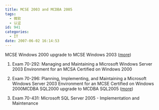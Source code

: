 ```yaml
---
title: MCSE 2003 and MCDBA 2005
tags:
  - 微软
  - 认证
id: 941
categories:
  - IT
date: 2007-06-02 16:14:53
---
```


MCSE Windows 2000 upgrade to MCSE Windows 2003 ([more](http://www.microsoft.com/learning/mcp/mcse/windows2003/upgrade.mspx))

1.  Exam 70-292: Managing and Maintaining a Microsoft Windows Server 2003 Environment for an MCSA Certified on Windows 2000
2.  Exam 70-296: Planning, Implementing, and Maintaining a Microsoft Windows Server 2003 Environment for an MCSE Certified on Windows 2000MCDBA SQL2000 upgrade to MCDBA SQL2005 ([more](http://www.microsoft.com/learning/mcp/mcdba/upgrade/default.mspx))

1.  Exam 70-431: Microsoft SQL Server 2005 - Implementation and Maintenance